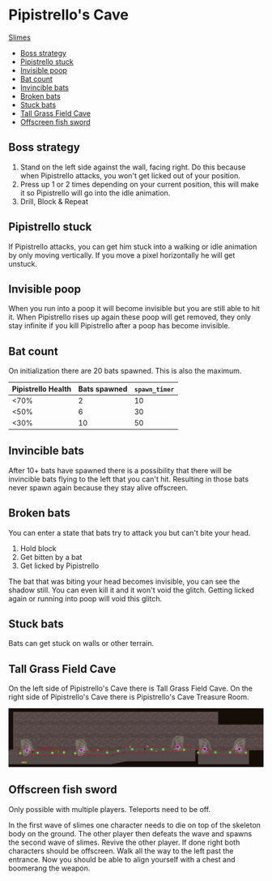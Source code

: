 # Pipistrello's Cave

[Slimes](/Enemies/Slime.md)

- [Boss strategy](#boss-strategy)
- [Pipistrello stuck](#pipistrello-stuck)
- [Invisible poop](#invisible-poop)
- [Bat count](#bat-count)
- [Invincible bats](#invincible-bats)
- [Broken bats](#broken-bats)
- [Stuck bats](#stuck-bats)
- [Tall Grass Field Cave](#tall-grass-field-cave)
- [Offscreen fish sword](#offscreen-fish-sword)

## Boss strategy

1. Stand on the left side against the wall, facing right. Do this because when Pipistrello attacks, you won't get licked out of your position.
2. Press up 1 or 2 times depending on your current position, this will make it so Pipistrello will go into the idle animation.
3. Drill, Block & Repeat

## Pipistrello stuck

If Pipistrello attacks, you can get him stuck into a walking or idle animation by only moving vertically. If you move a pixel horizontally he will get unstuck.

## Invisible poop

When you run into a poop it will become invisible but you are still able to hit it.
When Pipistrello rises up again these poop will get removed, they only stay infinite if you kill Pipistrello after a poop has become invisible.

## Bat count

On initialization there are 20 bats spawned. This is also the maximum.

Pipistrello Health|Bats spawned|`spawn_timer`
---|---|---
<70%|2|10
<50%|6|30
<30%|10|50

## Invincible bats

After 10+ bats have spawned there is a possibility that there will be invincible bats flying to the left that you can't hit. Resulting in those bats never spawn again because they stay alive offscreen.

## Broken bats

You can enter a state that bats try to attack you but can't bite your head.

1. Hold block
2. Get bitten by a bat
3. Get licked by Pipistrello

The bat that was biting your head becomes invisible, you can see the shadow still. You can even kill it and it won't void the glitch. Getting licked again or running into poop will void this glitch.

## Stuck bats

Bats can get stuck on walls or other terrain.

## Tall Grass Field Cave

On the left side of Pipistrello's Cave there is Tall Grass Field Cave.
On the right side of Pipistrello's Cave there is Pipistrello's Cave Treasure Room.

![Pipistrello's Cave](/Images/PipistrellosCave.png)

## Offscreen fish sword

Only possible with multiple players. Teleports need to be off.

In the first wave of slimes one character needs to die on top of the skeleton body on the ground.
The other player then defeats the wave and spawns the second wave of slimes.
Revive the other player.
If done right both characters should be offscreen.
Walk all the way to the left past the entrance.
Now you should be able to align yourself with a chest and boomerang the weapon.
